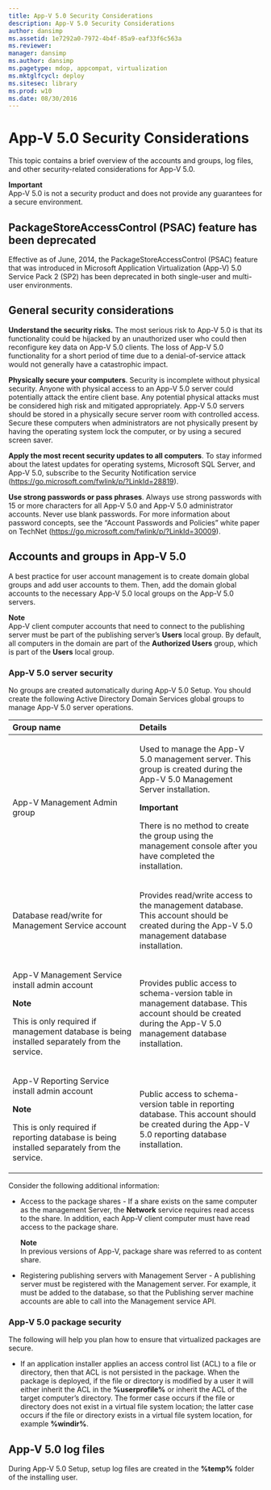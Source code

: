 ```yaml
---
title: App-V 5.0 Security Considerations
description: App-V 5.0 Security Considerations
author: dansimp
ms.assetid: 1e7292a0-7972-4b4f-85a9-eaf33f6c563a
ms.reviewer: 
manager: dansimp
ms.author: dansimp
ms.pagetype: mdop, appcompat, virtualization
ms.mktglfcycl: deploy
ms.sitesec: library
ms.prod: w10
ms.date: 08/30/2016
---
```



# App-V 5.0 Security Considerations


This topic contains a brief overview of the accounts and groups, log files, and other security-related considerations for App-V 5.0.

**Important**  
App-V 5.0 is not a security product and does not provide any guarantees for a secure environment.



## PackageStoreAccessControl (PSAC) feature has been deprecated


Effective as of June, 2014, the PackageStoreAccessControl (PSAC) feature that was introduced in Microsoft Application Virtualization (App-V) 5.0 Service Pack 2 (SP2) has been deprecated in both single-user and multi-user environments.

## General security considerations


**Understand the security risks.** The most serious risk to App-V 5.0 is that its functionality could be hijacked by an unauthorized user who could then reconfigure key data on App-V 5.0 clients. The loss of App-V 5.0 functionality for a short period of time due to a denial-of-service attack would not generally have a catastrophic impact.

**Physically secure your computers**. Security is incomplete without physical security. Anyone with physical access to an App-V 5.0 server could potentially attack the entire client base. Any potential physical attacks must be considered high risk and mitigated appropriately. App-V 5.0 servers should be stored in a physically secure server room with controlled access. Secure these computers when administrators are not physically present by having the operating system lock the computer, or by using a secured screen saver.

**Apply the most recent security updates to all computers**. To stay informed about the latest updates for operating systems, Microsoft SQL Server, and App-V 5.0, subscribe to the Security Notification service (<https://go.microsoft.com/fwlink/p/?LinkId=28819>).

**Use strong passwords or pass phrases**. Always use strong passwords with 15 or more characters for all App-V 5.0 and App-V 5.0 administrator accounts. Never use blank passwords. For more information about password concepts, see the “Account Passwords and Policies” white paper on TechNet (<https://go.microsoft.com/fwlink/p/?LinkId=30009>).

## Accounts and groups in App-V 5.0


A best practice for user account management is to create domain global groups and add user accounts to them. Then, add the domain global accounts to the necessary App-V 5.0 local groups on the App-V 5.0 servers.

**Note**  
App-V client computer accounts that need to connect to the publishing server must be part of the publishing server’s **Users** local group. By default, all computers in the domain are part of the **Authorized Users** group, which is part of the **Users** local group.



### <a href="" id="-------------app-v-5-0-server-security"></a> App-V 5.0 server security

No groups are created automatically during App-V 5.0 Setup. You should create the following Active Directory Domain Services global groups to manage App-V 5.0 server operations.

<table>
<colgroup>
<col width="50%" />
<col width="50%" />
</colgroup>
<thead>
<tr class="header">
<th align="left">Group name</th>
<th align="left">Details</th>
</tr>
</thead>
<tbody>
<tr class="odd">
<td align="left"><p>App-V Management Admin group</p></td>
<td align="left"><p>Used to manage the App-V 5.0 management server. This group is created during the App-V 5.0 Management Server installation.</p>
<div class="alert">
<strong>Important</strong><br/><p>There is no method to create the group using the management console after you have completed the installation.</p>
</div>
<div>

</div></td>
</tr>
<tr class="even">
<td align="left"><p>Database read/write for Management Service account</p></td>
<td align="left"><p>Provides read/write access to the management database. This account should be created during the App-V 5.0 management database installation.</p></td>
</tr>
<tr class="odd">
<td align="left"><p>App-V Management Service install admin account</p>
<div class="alert">
<strong>Note</strong><br/><p>This is only required if management database is being installed separately from the service.</p>
</div>
<div>

</div></td>
<td align="left"><p>Provides public access to schema-version table in management database. This account should be created during the App-V 5.0 management database installation.</p></td>
</tr>
<tr class="even">
<td align="left"><p>App-V Reporting Service install admin account</p>
<div class="alert">
<strong>Note</strong><br/><p>This is only required if reporting database is being installed separately from the service.</p>
</div>
<div>

</div></td>
<td align="left"><p>Public access to schema-version table in reporting database. This account should be created during the App-V 5.0 reporting database installation.</p></td>
</tr>
</tbody>
</table>



Consider the following additional information:

-   Access to the package shares - If a share exists on the same computer as the management Server, the **Network** service requires read access to the share. In addition, each App-V client computer must have read access to the package share.

    **Note**  
    In previous versions of App-V, package share was referred to as content share.



-   Registering publishing servers with Management Server - A publishing server must be registered with the Management server. For example, it must be added to the database, so that the Publishing server machine accounts are able to call into the Management service API.

### <a href="" id="-------------app-v-5-0-package-security"></a> App-V 5.0 package security

The following will help you plan how to ensure that virtualized packages are secure.

-   If an application installer applies an access control list (ACL) to a file or directory, then that ACL is not persisted in the package. When the package is deployed, if the file or directory is modified by a user it will either inherit the ACL in the **%userprofile%** or inherit the ACL of the target computer’s directory. The former case occurs if the file or directory does not exist in a virtual file system location; the latter case occurs if the file or directory exists in a virtual file system location, for example **%windir%**.

## <a href="" id="---------app-v-5-0-log-files"></a> App-V 5.0 log files


During App-V 5.0 Setup, setup log files are created in the **%temp%** folder of the installing user.
